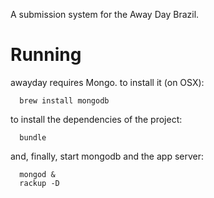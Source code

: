A submission system for the Away Day Brazil.

Running
=======

awayday requires Mongo. to install it (on OSX):

      brew install mongodb

to install the dependencies of the project:

      bundle

and, finally, start mongodb and the app server:

      mongod &
      rackup -D
